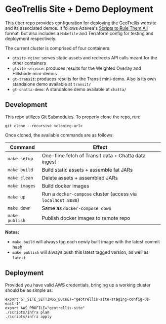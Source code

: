 GeoTrellis Site + Demo Deployment
=================================

This über repo provides configuration for deploying the GeoTrellis website
and its associated demos. It follows Azavea's [Scripts to Rule Them
All](https://github.com/azavea/architecture/blob/master/doc/arch/adr-0000-scripts-to-rule-them-all.md)
format, but also includes a `Makefile` and Terraform config for testing and
deployment respectively.

The current cluster is comprised of four containers:

- `gtsite-nginx`: serves static assets and redirects API calls meant for the
other containers
- `gtsite-service`: produces results for the Weighted Overlay and Hillshade mini-demos
- `gt-transit`: produces results for the Transit mini-demo. Also is its own standalone demo
available at `transit/`
- `gt-chatta-demo`: A standalone demo available at `chatta/`

Development
-----------

This repo utilizes [Git Submodules](https://git-scm.com/docs/git-submodule). To properly
clone the repo, run:

```console
git clone --recursive <cloning-url>
```

Once cloned, the available commands are as follows:

Command | Effect
------- | ------
`make setup` | One-time fetch of Transit data + Chatta data ingest
`make build` | Build static assets + assemble fat JARs
`make clean` | Delete assets + assembled JARs
`make images` | Build docker images
`make up` | Run a `docker-compose` cluster (access via `localhost:8080`)
`make down` | Same as `docker-compose down`
`make publish` | Publish docker images to remote repo

**Notes:**
- `make build` will always tag each newly built image with the latest commit
hash
- `make publish` will always push this latest tagged version, as well as
`latest`

Deployment
----------

Provided you have valid AWS credentials, bringing up a working cluster should
be as simple as:

```console
export GT_SITE_SETTINGS_BUCKET="geotrellis-site-staging-config-us-east-1"
export AWS_PROFILE="geotrellis-site"
./scripts/infra plan
./scripts/infra apply
```
